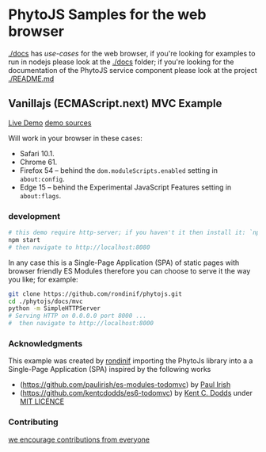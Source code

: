 # PhytoJS Samples for the web browser
[./docs](https://github.com/rondinif/phytojs/tree/master/docs) has *use-cases* for the web browser, if you're looking for examples to run in nodejs please look at the [./docs](https://github.com/rondinif/phytojs/tree/master/docs) folder; if you're looking for the documentation of the PhytoJS service component please look at the project [./README.md](https://github.com/rondinif/phytojs/blob/master/README.md)  

## Vanillajs (ECMAScript.next) MVC Example
[Live Demo](https://rondinif.github.io/rondinif/phytojs)
[demo sources](https://github.com/rondinif/phytojs/tree/master/docs/mvc)

Will work in your browser in these cases:

<ul>
<li>Safari 10.1.</li>
<li>Chrome 61.</li>
<li>Firefox 54 – behind the <code>dom.moduleScripts.enabled</code> setting in <code>about:config</code>.</li>
<li>Edge 15 – behind the Experimental JavaScript Features setting in <code>about:flags</code>.</li>
</ul>

### development
``` bash 
# this demo require http-server; if you haven't it then install it: `npm i http-server -g`
npm start 
# then navigate to http://localhost:8080 
```
In any case this is a Single-Page Application (SPA) of static pages with browser friendly ES Modules therefore
you can choose to serve it the way you like; for example:
``` bash 
git clone https://github.com/rondinif/phytojs.git
cd ./phytojs/docs/mvc 
python -m SimpleHTTPServer
# Serving HTTP on 0.0.0.0 port 8000 ...
#  then navigate to http://localhost:8000 
```

### Acknowledgments

This example was created by [rondinif](https://github.com/rondinif) importing the PhytoJs library into a a Single-Page Application (SPA) inspired by the following works 
- (https://github.com/paulirish/es-modules-todomvc) by [Paul Irish](https://github.com/paulirish)
- (https://github.com/kentcdodds/es6-todomvc) by [Kent C. Dodds](https://github.com/kentcdodds)
under [MIT LICENCE](https://github.com/kentcdodds/es6-todomvc/blob/master/LICENSE) 

### Contributing
[we encourage contributions from everyone](https://github.com/rondinif/phytojs/blob/master/.github/CONTRIBUTING.md)
<!--
## JS 
./bootstrap.js
    - ./helpers.js
    - ./app.js 
        - ./phyto.js ( from witch import {updatePhyto} in app.js )
            - :=[has a]=> docs/view.js (bind + render = abstracts away the browser's DOM completely) 
                - phytoList
                - phytoItemCounter
                - newPhyto
                    ( instantiated with a ./template.js )
                      render(viewCmd, parameter) <<## riceve i vari diversi comandi dal controller 

                        - defaultTemplate
                        - show(data) - binds data to the template and shows (return) as a view
                        - clearCompletedButton(phyta)
                        - itemCounter
            - :=[has a]=> Store initiated with a name ( see store.js )
                - methods to manage local storage data:{ plsnts}
            - :=[has a]=> Model that receive the Store when instantiated
                :=[has a]=> Store initiate with a name ( see store.js )
                - create(entityId, callback)  save the new entityId into the Store ##> used by controller.addItem
                - read(query, callback) -- query the storage ##> used by controller.showAll, showCompleted
                - update(id, data, callback)
                - remove(id, callback)
                - removeAll
                - getCount
            - :=[has + => Controller initiated with  (model, view)
                - uses read/write to the storage by the model 
                - send render commands to the view
 

## CSS
./app.css
./pytoapp.css
    - todpapp       phytoapp
    - new-todo      new-phyto  
    - todo-list     phyto-list

-->